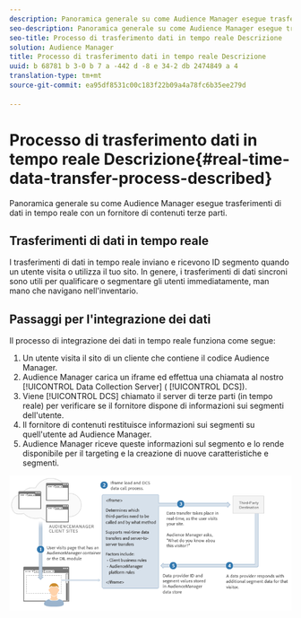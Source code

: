 ```yaml
---
description: Panoramica generale su come Audience Manager esegue trasferimenti di dati in tempo reale con un fornitore di contenuti terze parti.
seo-description: Panoramica generale su come Audience Manager esegue trasferimenti di dati in tempo reale con un fornitore di contenuti terze parti.
seo-title: Processo di trasferimento dati in tempo reale Descrizione
solution: Audience Manager
title: Processo di trasferimento dati in tempo reale Descrizione
uuid: b 68781 b 3-0 b 7 a -442 d -8 e 34-2 db 2474849 a 4
translation-type: tm+mt
source-git-commit: ea95df8531c00c183f22b09a4a78fc6b35ee279d

---
```



# Processo di trasferimento dati in tempo reale Descrizione{#real-time-data-transfer-process-described}

Panoramica generale su come Audience Manager esegue trasferimenti di dati in tempo reale con un fornitore di contenuti terze parti.

<!-- real-time-data-transfer-explained.xml -->

## Trasferimenti di dati in tempo reale

I trasferimenti di dati in tempo reale inviano e ricevono ID segmento quando un utente visita o utilizza il tuo sito. In genere, i trasferimenti di dati sincroni sono utili per qualificare o segmentare gli utenti immediatamente, man mano che navigano nell&#39;inventario.

## Passaggi per l&#39;integrazione dei dati

Il processo di integrazione dei dati in tempo reale funziona come segue:

1. Un utente visita il sito di un cliente che contiene il codice Audience Manager.
1. Audience Manager carica un iframe ed effettua una chiamata al nostro [!UICONTROL Data Collection Server] ( [!UICONTROL DCS]).
1. Viene [!UICONTROL DCS] chiamato il server di terze parti (in tempo reale) per verificare se il fornitore dispone di informazioni sui segmenti dell&#39;utente.
1. Il fornitore di contenuti restituisce informazioni sui segmenti su quell&#39;utente ad Audience Manager.
1. Audience Manager riceve queste informazioni sul segmento e lo rende disponibile per il targeting e la creazione di nuove caratteristiche e segmenti.

![](assets/rt_reduce70.png)
